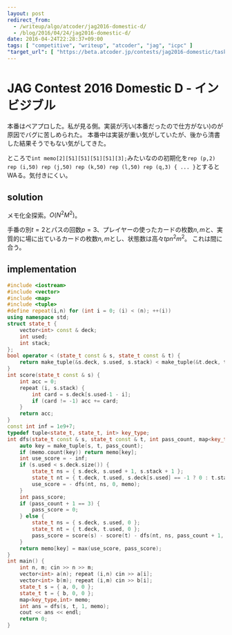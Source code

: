```yaml
---
layout: post
redirect_from:
  - /writeup/algo/atcoder/jag2016-domestic-d/
  - /blog/2016/04/24/jag2016-domestic-d/
date: 2016-04-24T22:28:37+09:00
tags: [ "competitive", "writeup", "atcoder", "jag", "icpc" ]
"target_url": [ "https://beta.atcoder.jp/contests/jag2016-domestic/tasks/jag2016secretspring_d" ]
---
```


# JAG Contest 2016 Domestic D - インビジブル

本番はペアプロした。私が見る側。実装が汚い(本番だったので仕方がない)のが原因でバグに苦しめられた。
本番中は実装が重い気がしていたが、後から清書した結果そうでもない気がしてきた。

ところで`int memo[2][51][51][51][51][3];`みたいなのの初期化を`rep (p,2) rep (i,50) rep (j,50) rep (k,50) rep (l,50) rep (q,3) { ... }`とするとWAる。気付きにくい。

## solution

メモ化全探索。$O(N^2M^2)$。

手番の別$t = 2$とパスの回数$p = 3$、プレイヤーの使ったカードの枚数$n, m$と、実質的に場に出ているカードの枚数$n, m$とし、状態数は高々$tpn^2m^2$。
これは間に合う。

## implementation

``` c++
#include <iostream>
#include <vector>
#include <map>
#include <tuple>
#define repeat(i,n) for (int i = 0; (i) < (n); ++(i))
using namespace std;
struct state_t {
    vector<int> const & deck;
    int used;
    int stack;
};
bool operator < (state_t const & s, state_t const & t) {
    return make_tuple(&s.deck, s.used, s.stack) < make_tuple(&t.deck, t.used, t.stack);
}
int score(state_t const & s) {
    int acc = 0;
    repeat (i, s.stack) {
        int card = s.deck[s.used-1 - i];
        if (card != -1) acc += card;
    }
    return acc;
}
const int inf = 1e9+7;
typedef tuple<state_t, state_t, int> key_type;
int dfs(state_t const & s, state_t const & t, int pass_count, map<key_type,int> & memo) {
    auto key = make_tuple(s, t, pass_count);
    if (memo.count(key)) return memo[key];
    int use_score = - inf;
    if (s.used < s.deck.size()) {
        state_t ns = { s.deck, s.used + 1, s.stack + 1 };
        state_t nt = { t.deck, t.used, s.deck[s.used] == -1 ? 0 : t.stack };
        use_score = - dfs(nt, ns, 0, memo);
    }
    int pass_score;
    if (pass_count + 1 == 3) {
        pass_score = 0;
    } else {
        state_t ns = { s.deck, s.used, 0 };
        state_t nt = { t.deck, t.used, 0 };
        pass_score = score(s) - score(t) - dfs(nt, ns, pass_count + 1, memo);
    }
    return memo[key] = max(use_score, pass_score);
}
int main() {
    int n, m; cin >> n >> m;
    vector<int> a(n); repeat (i,n) cin >> a[i];
    vector<int> b(m); repeat (i,m) cin >> b[i];
    state_t s = { a, 0, 0 };
    state_t t = { b, 0, 0 };
    map<key_type,int> memo;
    int ans = dfs(s, t, 1, memo);
    cout << ans << endl;
    return 0;
}
```
